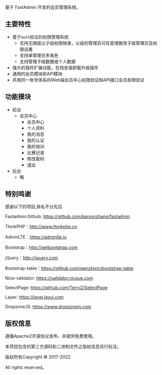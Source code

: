 基于 FastAdmin 开发的会员管理系统。


## 主要特性

* 基于`Auth`验证的权限管理系统
    * 支持无限级父子级权限继承，父级的管理员可任意增删改子级管理员及权限设置
    * 支持单管理员多角色
    * 支持管理子级数据或个人数据
* 强大的插件扩展功能，在线安装卸载升级插件
* 通用的会员模块和API模块
* 共用同一账号体系的Web端会员中心权限验证和API接口会员权限验证

## 功能模块
* 前台
    * 会员中心
        * 会员中心
        * 个人资料
        * 我的消息
        * 我的认证
        * 我的培训
        * 比赛记录
        * 修改密码
        * 退出
* 后台
    * 略

## 特别鸣谢

感谢以下的项目,排名不分先后

Fastadmin:Github: https://github.com/karsonzhang/fastadmin 

ThinkPHP：http://www.thinkphp.cn

AdminLTE：https://adminlte.io

Bootstrap：http://getbootstrap.com

jQuery：http://jquery.com

Bootstrap-table：https://github.com/wenzhixin/bootstrap-table

Nice-validator: https://validator.niceue.com

SelectPage: https://github.com/TerryZ/SelectPage

Layer: https://layer.layui.com

DropzoneJS: https://www.dropzonejs.com


## 版权信息

遵循Apache2开源协议发布，并提供免费使用。

本项目包含的第三方源码和二进制文件之版权信息另行标注。

版权所有Copyright © 2017-2022

All rights reserved。
